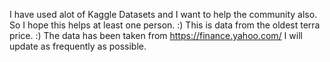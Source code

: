 I have used alot of Kaggle Datasets and I want to help the community also. So I hope this helps at least one person.
:)
This is data from the oldest terra price. :)
The data has been taken from https://finance.yahoo.com/
I will update as frequently as possible.

